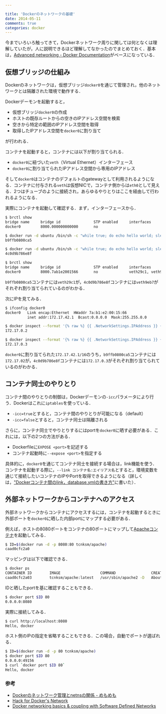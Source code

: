 ```yaml
---

title: 'Dockerのネットワークの基礎'
date: 2014-05-11
comments: true
categories: docker
---
```


今までいろいろ触ってきて，Dockerネットワーク周りに関しては何となくは理解していたが，人に説明できるほど理解してなかったのでまとめておく．基本は，[Advanced networking - Docker Documentation](http://docs.docker.io/use/networking)がベースになっている．

## 仮想ブリッジの仕組み

Dockerのネットワークは，仮想ブリッジ`docker0`を通じて管理され，他のネットワークとは隔離された環境で動作する．

Dockerデーモンを起動すると，

- 仮想ブリッジ`docker0`の作成
- ホストの既存ルートからの空きのIPアドレス空間を検索
- 空きから特定の範囲のIPアドレス空間を取得
- 取得したIPアドレス空間を`docker0`に割り当て

が行われる．

コンテナを起動すると，コンテナには以下が割り当てられる．

- `docker0`に紐づいた`veth`（Virtual Ethernet）インターフェース
- `docker0`に割り当てられたIPアドレス空間から専用のIPアドレス

そして`docker0`はコンテナのデフォルトのgatewayとして利用されるようになる．コンテナに付与される`veth`は仮想NICで，コンテナ側からは`eth0`として見える．2つはチューブのように接続され，あらゆるやりとりはここを経由して行われるようになる．


実際にコンテナを起動して確認する．まず，インターフェースから．

```bash
$ brctl show
bridge name     bridge id               STP enabled     interfaces
docker0         8000.000000000000       no
```

```bash
$ docker run -d ubuntu /bin/sh -c "while true; do echo hello world; sleep 1; done"
b9ffb0800ca5
```

```bash
$ docker run -d ubuntu /bin/sh -c "while true; do echo hello world; sleep 1; done"
4c0d9b786e8f
```

```bash
$ brctl show
bridge name     bridge id               STP enabled     interfaces
docker0         8000.7ab1e2001566       no              veth29c1, veth9eb7
```

`b9ffb0800ca5`コンテナには`veth29c1`が，`4c0d9b786e8f`コンテナには`veth9eb7`がそれぞれ割り当てられているのがわかる．


次にIPを見てみる．

```bash
$ ifconfig docker0
docker0   Link encap:Ethernet  HWaddr 7a:b1:e2:00:15:66
          inet addr:172.17.42.1  Bcast:0.0.0.0  Mask:255.255.0.0
```

```bash
$ docker inspect --format '{% raw %} {{ .NetworkSettings.IPAddress }} {% endraw %}' b9ffb0800ca5
172.17.0.2
```

```bash
$ docker inspect --format '{% raw %} {{ .NetworkSettings.IPAddress }} {% endraw %}' 4c0d9b786e8f
172.17.0.3
```

`docker0`に割り当てられた`172.17.42.1/16`のうち，`b9ffb0800ca5`コンテナには`172.17.02`が，`4c0d9b786e8f`コンテナには`172.17.0.3`がそれぞれ割り当てられているのがわかる．

## コンテナ同士のやりとり

コンテナ間のやりとりの制御は，Dockerデーモンの`-icc`パラメータにより行う．Dockerはこれに`iptables`を使っている．

- `-icc=true`とすると，コンテナ間のやりとりが可能になる（default）
- `-icc=false`とすると，コンテナ同士は隔離される


さらに，コンテナ同士でやりとりするにはportを`docker0`に晒す必要がある．これには，以下の2つの方法がある．

- Dockerfileに`EXPOSE <port>`を記述する
- コンテナ起動時に`--expose <port>`を指定する

具体的に，`docker0`を通じてコンテナ同士を接続する場合は，link機能を使う．コンテナを起動する際に，`--link コンテナ名:エイリアス名`とすると，環境変数を通じて接続したいコンテナのIPやPortを取得できるようになる（詳しくは，["Dockerコンテナ間のlink，database.ymlの書き方"](http://deeeet.com/writing/2014/03/20/docker-link-container/)に書いた）．

## 外部ネットワークからコンテナへのアクセス

外部ネットワークからコンテナにアクセスするには，コンテナを起動するときに外部ポートを`docker0`に晒した内部portにマップする必要がある．

例えば，ホストの8080ポートをコンテナの80ポートにマップして[Apacheコンテナ](https://gist.github.com/tcnksm/4381bbe7e8258c1f9e8d)を起動してみる．

```bash
$ ID=$(docker run -d -p 8080:80 tcnksm/apache)
caad0cfc2a0
```

マッピングは以下で確認できる．

```bash
$ docker ps
CONTAINER ID        IMAGE                  COMMAND                CREATED              STATUS              PORTS                  NAMES
caad0cfc2a03        tcnksm/apache:latest   /usr/sbin/apache2 -D   About a minute ago   Up About a minute   0.0.0.0:8080->80/tcp   elegant_thompson
```

IDと晒したportを基に確認することもできる．

```bash
$ docker port $ID 80
0.0.0.0:8080
```

実際に接続してみる．

```bash
$ curl http://localhost:8080
Hello, docker
```

ホスト側のIPの指定を省略することもできる．この場合，自動でポートが選ばれる．

```bash
$ ID=$(docker run -d -p 80 tcnksm/apache)
$ docker port $ID 80
0.0.0.0:49156
$ curl `docker port $ID 80`
Hello, docker
```

### 参考

- [Dockerのネットワーク管理とnetnsの関係 - めもめも](http://d.hatena.ne.jp/enakai00/20140424/1398321672)
- [Hack for Docker's Network](http://www.slideshare.net/hansode/hack-for-dockers-network)
- [Docker networking basics & coupling with Software Defined Networks](http://www.slideshare.net/adrienblind/docker-networking-basics-using-software-defined-networks)
